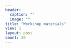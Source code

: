 ```yaml
---
header:
  caption: ""
  image: ""
title: "Workshop materials"
view: 1
layout: post
count: 20
---
```

